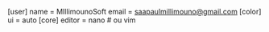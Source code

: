 [user]
    name = MIllimounoSoft
    email = saapaulmillimouno@gmail.com
[color]
    ui = auto
[core]
    editor = nano # ou vim
